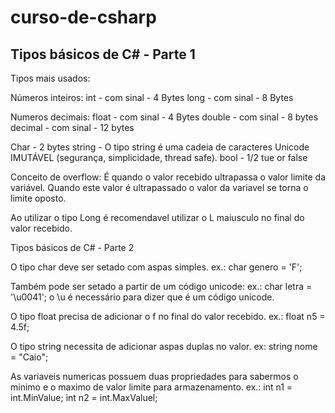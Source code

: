 # curso-de-csharp

## Tipos básicos de C# - Parte 1

Tipos mais usados:

Números inteiros:
int  - com sinal - 4 Bytes 
long - com sinal - 8 Bytes

Numeros decimais:
float - com sinal - 4 Bytes
double - com sinal - 8 bytes
decimal - com sinal - 12 bytes

Char - 2 bytes
string - O tipo string é uma cadeia de caracteres Unicode IMUTÁVEL (segurança, simplicidade, thread safe).
bool - 1/2 tue or false

Conceito de overflow: 
É quando o valor recebido ultrapassa o valor limite da variável. Quando este valor é ultrapassado o valor da variavel se torna o limite oposto.

Ao utilizar o tipo Long é recomendavel utilizar o L maiusculo no final do valor recebido.

Tipos básicos de C# - Parte 2

O tipo char deve ser setado com aspas simples.
ex.: char genero = 'F';

Também pode ser setado a partir de um código unicode:
ex.: char letra = '\u0041'; o \u é necessário para dizer que é um código unicode.

O tipo float precisa de adicionar o f no final do valor recebido.
ex.: float n5 = 4.5f;

O tipo string necessita de adicionar aspas duplas no valor.
ex: string nome = "Caio";

As variaveis numericas possuem duas propriedades para sabermos o minimo e o maximo de valor limite para armazenamento.
ex.: int n1 = int.MinValue;
     int n2 = int.MaxValuel;
